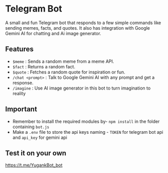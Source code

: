 # Telegram Bot

A small and fun Telegram bot that responds to a few simple commands like sending memes, facts, and quotes. It also has integration with Google Gemini AI for chatting and Ai image generator.

## Features

- `$meme` : Sends a random meme from a meme API.
- `$fact` : Returns a random fact.
- `$quote` : Fetches a random quote for inspiration or fun.
- `/chat <prompt>` : Talk to Google Gemini AI with any prompt and get a response.
- `/imagine` : Use AI image generator in this bot to turn imagination to reality

## Important

- Remember to install the required modules by-
```npm install``` in the folder containing ```bot.js```
- Make a ```.env``` file to store the api keys naming - ```TOKEN``` for telegram bot api and ```api_key``` for gemini api 

## Test it on your own
https://t.me/YugankBot_bot
